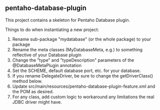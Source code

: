 ## pentaho-database-plugin

This project contains a skeleton for Pentaho Database plugin.
 
 Things to do when instantiating a new project:
 
 1. Rename sub-package "mydatabase" (or the whole package) to your package
 2. Rename the meta classes (MyDatabaseMeta, e.g.) to something reflective of your Database plugin
 3. Change the "type" and "typeDescription" parameters of the @DatabaseMetaPlugin annotation
 4. Set the SCHEME, default database port, etc. for your database.
 5. If you rename DelegateDriver, be sure to change the getDriverClass() method below.
 6. Update src/main/resources/pentaho-database-plugin-feature.xml and the POM as desired.
 7. For any class, add custom logic to workaround any limitations the real JDBC driver might have.
 
